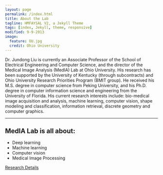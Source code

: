 ```yaml
---
layout: page
permalink: /index.html
title: About the Lab
tagline: HMFAYSAL V2, a Jekyll Theme
tags: [index, Jekyll, theme, responsive]
modified: 9-9-2013
image:
  feature: OU.jpg
  credit: Ohio University
---
```


Dr. Jundong Liu is currently an Associate Professor of the School of Electrical Engineering and Computer Science, and the director of the Medical Image Analysis (MedIA) Lab at Ohio University. His research has been supported by the University of Kentucky (through subcontracts) and Ohio University Research Priorities Program (BMIT group). He received his M.S. degree in computer science from Peking University, and his Ph.D. degree in computer information science and engineering from the University of Florida. His current research interests include: bio-medical image acquisition and analysis, machine learning, computer vision, shape modeling and classification, information retrieval, discrete geometry and computer graphics.



---


## MedIA Lab is all about:

* Deep learning
* Machine learning
* Computer vision
* Medical Image Processing

<a markdown="0" href="{{ site.url }}/articles" class="btn">Research Details</a>